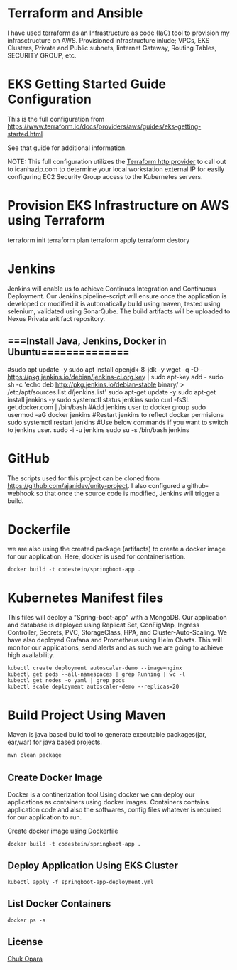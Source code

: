 # Terraform and Ansible
I have used terraform as an Infrastructure as code (IaC) tool to provision my infrasctructure on AWS. Provisioned infrastructure inlude;
VPCs, EKS Clusters, Private and Public subnets, Iinternet Gateway, Routing Tables, SECURITY GROUP, etc.

# EKS Getting Started Guide Configuration

This is the full configuration from https://www.terraform.io/docs/providers/aws/guides/eks-getting-started.html

See that guide for additional information.

NOTE: This full configuration utilizes the [Terraform http provider](https://www.terraform.io/docs/providers/http/index.html) to call out to icanhazip.com to determine your local workstation external IP for easily configuring EC2 Security Group access to the Kubernetes servers. 

# Provision EKS Infrastructure on AWS using Terraform
terraform init
terraform plan
terraform apply
terraform destory

# Jenkins
Jenkins will enable us to achieve Continuos Integration and Continuous Deployment. Our Jenkins pipeline-script  will ensure once the application is developed or modified it is automatically build using maven, tested using selenium, validated using SonarQube. The build artifacts will be uploaded to Nexus Private aritifact repository. 

## ===Install Java, Jenkins, Docker in Ubuntu==============
#sudo apt update -y
sudo apt install openjdk-8-jdk -y
wget -q -O - https://pkg.jenkins.io/debian/jenkins-ci.org.key | sudo apt-key add -
sudo sh -c 'echo deb http://pkg.jenkins.io/debian-stable binary/ > /etc/apt/sources.list.d/jenkins.list'
sudo apt-get update -y
sudo apt-get install jenkins -y
sudo systemctl status jenkins
sudo curl -fsSL get.docker.com | /bin/bash
#Add jenkins user to docker group
sudo usermod -aG docker jenkins
#Restart jenkins to reflect docker permisions
sudo systemctl restart jenkins
#Use below commands if you want to switch to jenkins user.
sudo -i -u jenkins
sudo su -s /bin/bash jenkins

# GitHub
The scripts used for this project can be cloned from https://github.com/ajanidev/unity-project.
I also configured a github-webhook so that once the source code is modified, Jenkins will trigger a build.  
# Dockerfile
we are also using the created package (artifacts) to create a docker image for our application. Here, docker is used for containerisation.  
```docker
docker build -t codestein/springboot-app .
```
# Kubernetes Manifest files
This files will deploy a "Spring-boot-app" with a MongoDB. Our application and database is deployed using Replicat Set, ConFigMap, Ingress Controller, Secrets, PVC, StorageClass, HPA, and Cluster-Auto-Scaling.
We have also deployed Grafana and Prometheus using Helm Charts. This will monitor our applications, send alerts and as such we are going to achieve high availability.
```t
kubectl create deployment autoscaler-demo --image=nginx
kubectl get pods --all-namespaces | grep Running | wc -l
kubectl get nodes -o yaml | grep pods
kubectl scale deployment autoscaler-demo --replicas=20
```

# Build Project Using Maven

Maven is java based build tool to generate executable packages(jar, ear,war) for java based projects.

```bash
mvn clean package
```

## Create Docker Image
Docker is a continerization tool.Using docker we can deploy our applications as containers using docker images. Containers contains application code and also the softwares, config files whatever is required for our application to run.

Create docker image using Dockerfile


```docker
docker build -t codestein/springboot-app .
```

## Deploy Application Using EKS Cluster 

```kubectl apply 
kubectl apply -f springboot-app-deployment.yml
```

## List Docker Containers
```docker
docker ps -a
```

## License
[Chuk Opara](https://www.linkedin.com/in/chukwuma-opara-1b8b08281/)
